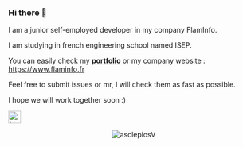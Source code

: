 ### Hi there 👋

I am a junior self-employed developer in my company FlamInfo.

I am studying in french engineering school named ISEP.

You can easily check my **[portfolio](https://paul.flammarion.eu)** or my company website : https://www.flaminfo.fr

Feel free to submit issues or mr, I will check them as fast as possible.

I hope we will work together soon :)

[<img src="https://img.shields.io/badge/LinkedIn-282C34?logo=linkedin&logoColor=0077B5" alt="LinkedIn logo" title="LinkedIn" height="25" />](https://www.linkedin.com/in/paul-flammarion-825466236)


<p align="center"> <img src="https://github-readme-stats.vercel.app/api?username=asclepiosV&show_icons=true&theme=gotham" alt="asclepiosV" />
